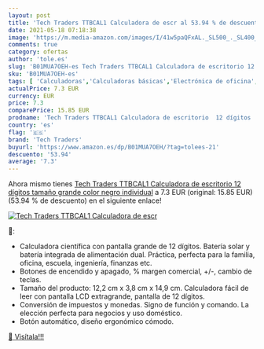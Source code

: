 ```yaml
---
layout: post
title: 'Tech Traders TTBCAL1 Calculadora de escr al 53.94 % de descuento'
date: 2021-05-18 07:18:38
image: 'https://m.media-amazon.com/images/I/41w5paQFxAL._SL500_._SL400_.jpg'
comments: true
category: ofertas
author: 'tole.es'
slug: 'B01MUA7OEH-es Tech Traders TTBCAL1 Calculadora de escritorio 12 dígitos...'
sku: 'B01MUA7OEH-es'
tags: [ 'Calculadoras','Calculadoras básicas','Electrónica de oficina','Oficina y papelería','calculadora','tech traders', ]
actualPrice: 7.3 EUR
currency: EUR
price: 7.3
comparePrice: 15.85 EUR
prodname: 'Tech Traders TTBCAL1 Calculadora de escritorio  12 dígitos  tamaño grande   color negro individual'
country: 'es'
flag: '🇪🇸'
brand: 'Tech Traders'
buyurl: 'https://www.amazon.es/dp/B01MUA7OEH/?tag=tolees-21'
descuento: '53.94'
average: '7.3'
---
```


Ahora mismo tienes [Tech Traders TTBCAL1 Calculadora de escritorio  12 dígitos  tamaño grande   color negro individual](https://www.amazon.es/dp/B01MUA7OEH/?tag=tolees-21) a 7.3 EUR (original: 15.85 EUR) (53.94 %  de descuento) en el siguiente enlace!

[![Tech Traders TTBCAL1 Calculadora de escr](https://m.media-amazon.com/images/I/41w5paQFxAL._SL500_._SL400_.jpg)](https://www.amazon.es/dp/B01MUA7OEH/?tag=tolees-21)

🔎:

- Calculadora científica con pantalla grande de 12 dígitos. Batería solar y batería integrada de alimentación dual. Práctica, perfecta para la familia, oficina, escuela, ingeniería, finanzas etc.
- Botones de encendido y apagado, % margen comercial, +/-, cambio de teclas.
- Tamaño del producto: 12,2 cm x 3,8 cm x 14,9 cm. Calculadora fácil de leer con pantalla LCD extragrande, pantalla de 12 dígitos.
- Conversión de impuestos y monedas. Signo de función y comando. La elección perfecta para negocios y uso doméstico.
- Botón automático, diseño ergonómico cómodo.

[🛒 Visítala!!!](https://www.amazon.es/dp/B01MUA7OEH/?tag=tolees-21)
